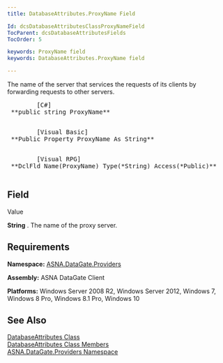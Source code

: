 ```yaml
---
title: DatabaseAttributes.ProxyName Field

Id: dcsDatabaseAttributesClassProxyNameField
TocParent: dcsDatabaseAttributesFields
TocOrder: 5

keywords: ProxyName field
keywords: DatabaseAttributes.ProxyName field

---
```


The name of the server that services the requests of its clients by forwarding requests to other servers.
<pre class="prettyprint">        <span class="lang">[C#]</span>
 **public string ProxyName** 
      </pre>
<pre class="prettyprint">        <span class="lang">[Visual Basic] </span>
 **Public Property ProxyName As String** 
      </pre>
<pre class="prettyprint">        <span class="lang">[Visual RPG]</span>
 **DclFld Name(ProxyName) Type(*String) Access(*Public)** 
      </pre>

## Field
 Value

**String** . The name of the proxy server.
## Requirements

**Namespace:** [ ASNA.DataGate.Providers](datagate-providers-namespace.html) 

**Assembly:** ASNA DataGate Client

**Platforms:** Windows Server 2008 R2, Windows Server 2012, Windows 7, Windows 8 Pro, Windows 8.1 Pro, Windows 10
## See Also


[DatabaseAttributes Class](dcsDatabaseAttributesClass.html)
      <br />
[DatabaseAttributes Class Members](database-attributes-members.html)
      <br />
[ASNA.DataGate.Providers Namespace](datagate-providers-namespace.html)

